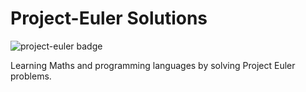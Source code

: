 # Project-Euler Solutions

![project-euler badge](https://projecteuler.net/profile/anshulxyz.png)

Learning Maths and programming languages by solving Project Euler problems.
